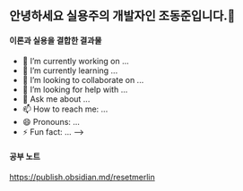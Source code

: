 ## 안녕하세요 실용주의 개발자인 조동준입니다.👋


#### 이론과 실용을 결합한 결과물
- 🔭 I’m currently working on ...
- 🌱 I’m currently learning ...
- 👯 I’m looking to collaborate on ...
- 🤔 I’m looking for help with ...
- 💬 Ask me about ...
- 📫 How to reach me: ...
- 😄 Pronouns: ...
- ⚡ Fun fact: ...
-->


#### 공부 노트
https://publish.obsidian.md/resetmerlin
